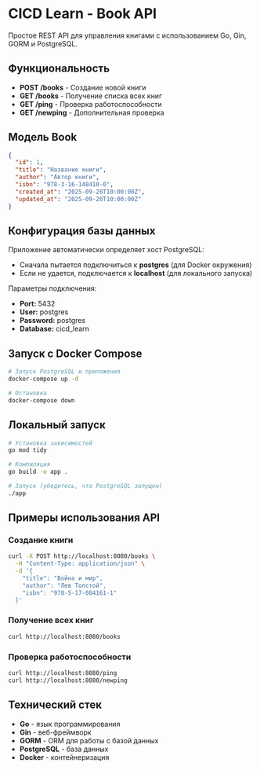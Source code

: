 # CICD Learn - Book API

Простое REST API для управления книгами с использованием Go, Gin, GORM и PostgreSQL.

## Функциональность

- **POST /books** - Создание новой книги
- **GET /books** - Получение списка всех книг
- **GET /ping** - Проверка работоспособности
- **GET /newping** - Дополнительная проверка

## Модель Book

```json
{
  "id": 1,
  "title": "Название книги",
  "author": "Автор книги", 
  "isbn": "978-3-16-148410-0",
  "created_at": "2025-09-20T10:00:00Z",
  "updated_at": "2025-09-20T10:00:00Z"
}
```

## Конфигурация базы данных

Приложение автоматически определяет хост PostgreSQL:
- Сначала пытается подключиться к **postgres** (для Docker окружения)
- Если не удается, подключается к **localhost** (для локального запуска)

Параметры подключения:
- **Port:** 5432
- **User:** postgres  
- **Password:** postgres
- **Database:** cicd_learn

## Запуск с Docker Compose

```bash
# Запуск PostgreSQL и приложения
docker-compose up -d

# Остановка
docker-compose down
```

## Локальный запуск

```bash
# Установка зависимостей
go mod tidy

# Компиляция
go build -o app .

# Запуск (убедитесь, что PostgreSQL запущен)
./app
```

## Примеры использования API

### Создание книги

```bash
curl -X POST http://localhost:8080/books \
  -H "Content-Type: application/json" \
  -d '{
    "title": "Война и мир",
    "author": "Лев Толстой",
    "isbn": "978-5-17-084161-1"
  }'
```

### Получение всех книг

```bash
curl http://localhost:8080/books
```

### Проверка работоспособности

```bash
curl http://localhost:8080/ping
curl http://localhost:8080/newping
```

## Технический стек

- **Go** - язык программирования
- **Gin** - веб-фреймворк
- **GORM** - ORM для работы с базой данных
- **PostgreSQL** - база данных
- **Docker** - контейнеризация